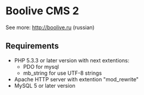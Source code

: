 # Boolive CMS 2

See more: http://boolive.ru (russian)

## Requirements

* PHP 5.3.3 or later version with next extentions:
    * PDO for mysql
    * mb_string for use UTF-8 strings
* Apache HTTP server with  extention "mod_rewrite"
* MySQL 5 or later version
